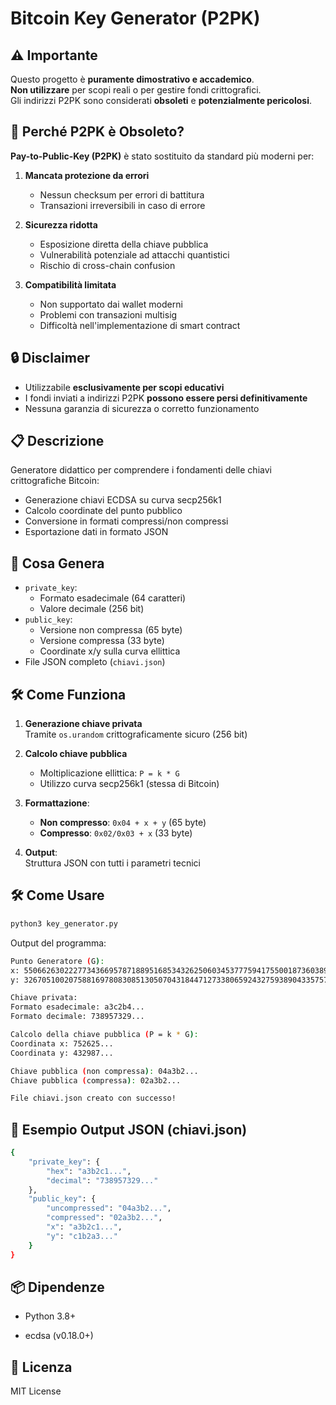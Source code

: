 # Bitcoin Key Generator (P2PK)

## ⚠️ Importante
Questo progetto è **puramente dimostrativo e accademico**.  
**Non utilizzare** per scopi reali o per gestire fondi crittografici.  
Gli indirizzi P2PK sono considerati **obsoleti** e **potenzialmente pericolosi**.

## 🚨 Perché P2PK è Obsoleto?
**Pay-to-Public-Key (P2PK)** è stato sostituito da standard più moderni per:

1. **Mancata protezione da errori**  
   - Nessun checksum per errori di battitura
   - Transazioni irreversibili in caso di errore

2. **Sicurezza ridotta**  
   - Esposizione diretta della chiave pubblica
   - Vulnerabilità potenziale ad attacchi quantistici
   - Rischio di cross-chain confusion

3. **Compatibilità limitata**  
   - Non supportato dai wallet moderni
   - Problemi con transazioni multisig
   - Difficoltà nell'implementazione di smart contract

## 🔒 Disclaimer
- Utilizzabile **esclusivamente per scopi educativi**
- I fondi inviati a indirizzi P2PK **possono essere persi definitivamente**
- Nessuna garanzia di sicurezza o corretto funzionamento

## 📋 Descrizione
Generatore didattico per comprendere i fondamenti delle chiavi crittografiche Bitcoin:
- Generazione chiavi ECDSA su curva secp256k1
- Calcolo coordinate del punto pubblico
- Conversione in formati compressi/non compressi
- Esportazione dati in formato JSON

## 🔧 Cosa Genera
- `private_key`: 
  - Formato esadecimale (64 caratteri)
  - Valore decimale (256 bit)
- `public_key`:
  - Versione non compressa (65 byte)
  - Versione compressa (33 byte)
  - Coordinate x/y sulla curva ellittica
- File JSON completo (`chiavi.json`)

## 🛠️ Come Funziona
1. **Generazione chiave privata**  
   Tramite `os.urandom` crittograficamente sicuro (256 bit)

2. **Calcolo chiave pubblica**  
   - Moltiplicazione ellittica: `P = k * G`
   - Utilizzo curva secp256k1 (stessa di Bitcoin)

3. **Formattazione**:
   - **Non compresso**: `0x04 + x + y` (65 byte)
   - **Compresso**: `0x02/0x03 + x` (33 byte)

4. **Output**:  
   Struttura JSON con tutti i parametri tecnici

## 🛠️ Come Usare
```bash
python3 key_generator.py
```
Output del programma:

```bash
Punto Generatore (G):
x: 55066263022277343669578718895168534326250603453777594175500187360389116729240
y: 32670510020758816978083085130507043184471273380659243275938904335757337482424

Chiave privata:
Formato esadecimale: a3c2b4... 
Formato decimale: 738957329...

Calcolo della chiave pubblica (P = k * G):
Coordinata x: 752625...
Coordinata y: 432987...

Chiave pubblica (non compressa): 04a3b2...
Chiave pubblica (compressa): 02a3b2...

File chiavi.json creato con successo!
```
## 📄 Esempio Output JSON (chiavi.json)
```bash
{
    "private_key": {
        "hex": "a3b2c1...",
        "decimal": "738957329..."
    },
    "public_key": {
        "uncompressed": "04a3b2...",
        "compressed": "02a3b2...",
        "x": "a3b2c1...",
        "y": "c1b2a3..."
    }
}
```
## 📦 Dipendenze

- Python 3.8+

- ecdsa (v0.18.0+)

## 📜 Licenza
MIT License
